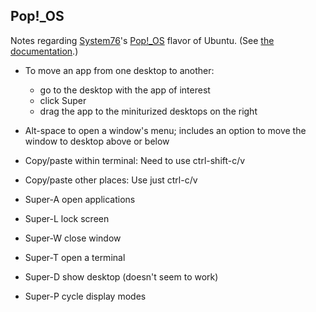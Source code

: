 ## Pop!_OS

Notes regarding [System76](https://system76.com)'s
[Pop!_OS](https://system76.com/pop) flavor of Ubuntu.
(See [the documentation](pop.system76.com/docs).)

- To move an app from one desktop to another:
  - go to the desktop with the app of interest
  - click Super
  - drag the app to the miniturized desktops on the right

- Alt-space to open a window's menu; includes an option to move the
  window to desktop above or below

- Copy/paste within terminal: Need to use ctrl-shift-c/v

- Copy/paste other places: Use just ctrl-c/v

- Super-A open applications

- Super-L lock screen

- Super-W close window

- Super-T open a terminal

- Super-D show desktop (doesn't seem to work)

- Super-P cycle display modes
